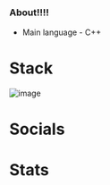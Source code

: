 
#

### About!!!!

* Main language - C++

# Stack
![image]({https://img.shields.io/badge/blender-%23F5792A.svg?style=for-the-badge&logo=blender&logoColor=white})

# Socials



# Stats

